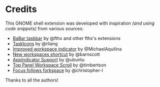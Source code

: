 # Credits

This GNOME shell extension was developed with inspiration _(and using code snippets)_ from various sources:

- [BaBar taskbar](https://github.com/fthx/babar) by @fthx and other fthx's extensions
- [TaskIcons](https://github.com/rliang/gnome-shell-extension-task-icons) by @rliang
- [Improved workspace indicator](https://github.com/MichaelAquilina/improved-workspace-indicator) by @MichaelAquilina
- [New workspaces shortcut](https://github.com/barnscott/newworkspaceshortcut-barnix.io) by @barnscott
- [AppIndicator Support](https://github.com/ubuntu/gnome-shell-extension-appindicator) by @ubuntu
- [Top Panel Workspace Scroll](https://github.com/timbertson/gnome-shell-scroll-workspaces) by @timbertson
- [Focus follows forkspace](https://github.com/christopher-l/focus-follows-workspace) by @christopher-l

Thanks to all the authors!
